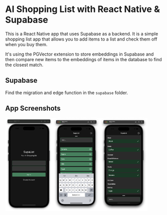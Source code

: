 # AI Shopping List with React Native & Supabase

This is a React Native app that uses Supabase as a backend. It is a simple shopping list app that allows you to add items to a list and check them off when you buy them.

It's using the PGVector extension to store embeddings in Supabase and then compare new items to the embeddings of items in the database to find the closest match.

## Supabase

Find the migration and edge function in the `supabase` folder.

## App Screenshots

<div style="display: flex; flex-direction: 'row';">
<img src="./screenshots/1.png" width=30%>
<img src="./screenshots/2.png" width=30%>
<img src="./screenshots/3.png" width=30%>
</div>
